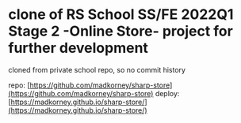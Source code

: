 # clone of RS School SS/FE 2022Q1 Stage 2  -Online Store- project for further development
cloned from private school repo, so no commit history


repo: [https://github.com/madkorney/sharp-store](https://github.com/madkorney/sharp-store)
deploy: [https://madkorney.github.io/sharp-store/](https://madkorney.github.io/sharp-store/)
